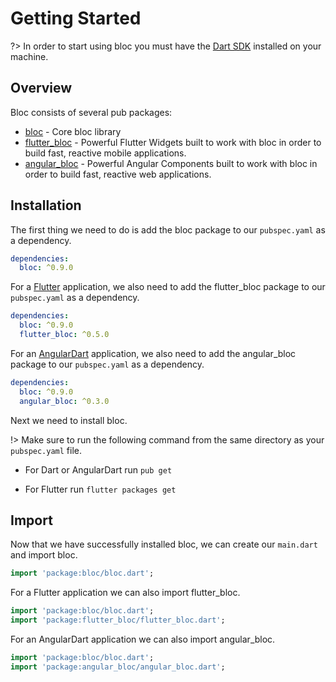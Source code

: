 # Getting Started

?> In order to start using bloc you must have the [Dart SDK](https://www.dartlang.org/install) installed on your machine.

## Overview

Bloc consists of several pub packages:

- [bloc](https://pub.dartlang.org/packages/bloc) - Core bloc library
- [flutter_bloc](https://pub.dartlang.org/packages/flutter_bloc) - Powerful Flutter Widgets built to work with bloc in order to build fast, reactive mobile applications.
- [angular_bloc](https://pub.dartlang.org/packages/angular_bloc) - Powerful Angular Components built to work with bloc in order to build fast, reactive web applications.

## Installation

The first thing we need to do is add the bloc package to our `pubspec.yaml` as a dependency.

```yaml
dependencies:
  bloc: ^0.9.0
```

For a [Flutter](https://flutter.io) application, we also need to add the flutter_bloc package to our `pubspec.yaml` as a dependency.

```yaml
dependencies:
  bloc: ^0.9.0
  flutter_bloc: ^0.5.0
```

For an [AngularDart](https://webdev.dartlang.org/angular) application, we also need to add the angular_bloc package to our `pubspec.yaml` as a dependency.

```yaml
dependencies:
  bloc: ^0.9.0
  angular_bloc: ^0.3.0
```

Next we need to install bloc.

!> Make sure to run the following command from the same directory as your `pubspec.yaml` file.

- For Dart or AngularDart run `pub get`

- For Flutter run `flutter packages get`

## Import

Now that we have successfully installed bloc, we can create our `main.dart` and import bloc.

```dart
import 'package:bloc/bloc.dart';
```

For a Flutter application we can also import flutter_bloc.

```dart
import 'package:bloc/bloc.dart';
import 'package:flutter_bloc/flutter_bloc.dart';
```

For an AngularDart application we can also import angular_bloc.

```dart
import 'package:bloc/bloc.dart';
import 'package:angular_bloc/angular_bloc.dart';
```
